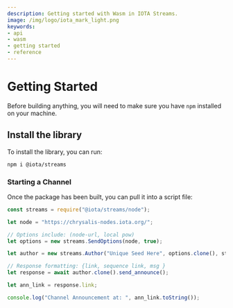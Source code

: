 ```yaml
---
description: Getting started with Wasm in IOTA Streams.
image: /img/logo/iota_mark_light.png
keywords:
- api
- wasm
- getting started
- reference
---
```


# Getting Started

Before building anything, you will need to make sure you have `npm` installed on your machine.

## Install the library

To install the library, you can run:

```npm i @iota/streams```


### Starting a Channel 

Once the package has been built, you can pull it into a script file: 

```javascript
const streams = require("@iota/streams/node");

let node = "https://chrysalis-nodes.iota.org/";

// Options include: (node-url, local pow)
let options = new streams.SendOptions(node, true);

let author = new streams.Author("Unique Seed Here", options.clone(), streams.ChannelType.MultiBranch );

// Response formatting: {link, sequence link, msg }
let response = await author.clone().send_announce();

let ann_link = response.link;

console.log("Channel Announcement at: ", ann_link.toString());
```
